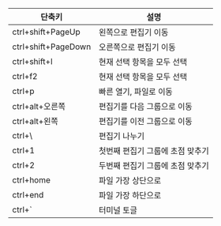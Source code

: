 | 단축키                  | 설명                        |
|-------------------------|-----------------------------|
| ctrl+shift+PageUp       | 왼쪽으로 편집기 이동        |
| ctrl+shift+PageDown     | 오른쪽으로 편집기 이동      |
| ctrl+shift+l            | 현재 선택 항목을 모두 선택  |
| ctrl+f2                 | 현재 선택 항목을 모두 선택  |
| ctrl+p                  | 빠른 열기, 파일로 이동      |
| ctrl+alt+오른쪽         | 편집기를 다음 그룹으로 이동 |
| ctrl+alt+왼쪽           | 편집기를 이전 그룹으로 이동 |
| ctrl+\                  | 편집기 나누기               |
| ctrl+1                  | 첫번째 편집기 그룹에 초점 맞추기 |
| ctrl+2                  | 두번째 편집기 그룹에 초점 맞추기 |
| ctrl+home               | 파일 가장 상단으로          |
| ctrl+end                | 파일 가장 하단으로          |
| ctrl+`                  | 터미널 토글                 |

